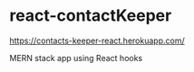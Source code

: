 # react-contactKeeper

https://contacts-keeper-react.herokuapp.com/

MERN stack app using React hooks
